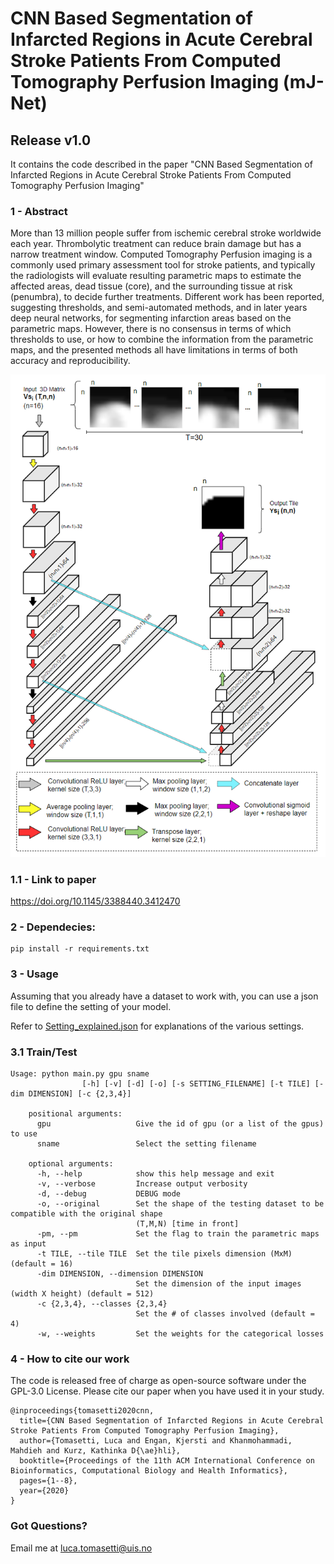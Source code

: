 # CNN Based Segmentation of Infarcted Regions in Acute Cerebral Stroke Patients From Computed Tomography Perfusion Imaging (mJ-Net)

## Release v1.0
It contains the code described in the paper "CNN Based Segmentation of Infarcted Regions in Acute Cerebral Stroke Patients From Computed Tomography Perfusion Imaging"

### 1 - Abstract
More than 13 million people suffer from ischemic cerebral stroke
worldwide each year. Thrombolytic treatment can reduce brain
damage but has a narrow treatment window. Computed Tomography
Perfusion imaging is a commonly used primary assessment
tool for stroke patients, and typically the radiologists will evaluate
resulting parametric maps to estimate the affected areas, dead tissue
(core), and the surrounding tissue at risk (penumbra), to decide
further treatments. Different work has been reported, suggesting
thresholds, and semi-automated methods, and in later years deep
neural networks, for segmenting infarction areas based on the parametric
maps. However, there is no consensus in terms of which
thresholds to use, or how to combine the information from the
parametric maps, and the presented methods all have limitations
in terms of both accuracy and reproducibility.

![alt text](images/mjnetdet_2.png?raw=true)

### 1.1 - Link to paper

https://doi.org/10.1145/3388440.3412470


### 2 - Dependecies:
```
pip install -r requirements.txt
```

### 3 - Usage
Assuming that you already have a dataset to work with, you can use a json file to define the setting of your model.

Refer to  [Setting_explained.json](Setting/Setting_explained.json) for explanations of the various settings.


### 3.1 Train/Test

```
Usage: python main.py gpu sname
                [-h] [-v] [-d] [-o] [-s SETTING_FILENAME] [-t TILE] [-dim DIMENSION] [-c {2,3,4}]

    positional arguments:
      gpu                   Give the id of gpu (or a list of the gpus) to use
      sname                 Select the setting filename

    optional arguments:
      -h, --help            show this help message and exit
      -v, --verbose         Increase output verbosity
      -d, --debug           DEBUG mode
      -o, --original        Set the shape of the testing dataset to be compatible with the original shape
                            (T,M,N) [time in front]
      -pm, --pm             Set the flag to train the parametric maps as input
      -t TILE, --tile TILE  Set the tile pixels dimension (MxM) (default = 16)
      -dim DIMENSION, --dimension DIMENSION
                            Set the dimension of the input images (width X height) (default = 512)
      -c {2,3,4}, --classes {2,3,4}
                            Set the # of classes involved (default = 4)
      -w, --weights         Set the weights for the categorical losses

```


### 4 - How to cite our work
The code is released free of charge as open-source software under the GPL-3.0 License. Please cite our paper when you have used it in your study.
```
@inproceedings{tomasetti2020cnn,
  title={CNN Based Segmentation of Infarcted Regions in Acute Cerebral Stroke Patients From Computed Tomography Perfusion Imaging},
  author={Tomasetti, Luca and Engan, Kjersti and Khanmohammadi, Mahdieh and Kurz, Kathinka D{\ae}hli},
  booktitle={Proceedings of the 11th ACM International Conference on Bioinformatics, Computational Biology and Health Informatics},
  pages={1--8},
  year={2020}
}
```

### Got Questions?
Email me at luca.tomasetti@uis.no
